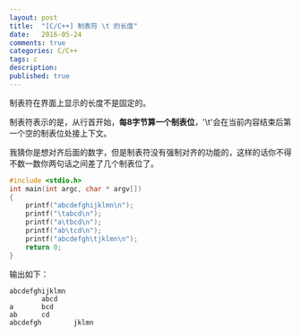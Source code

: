 ```yaml
---
layout: post
title:  "[C/C++] 制表符 \t 的长度"
date:   2016-05-24
comments: true
categories: C/C++
tags: c
description:
published: true
---
```


制表符在界面上显示的长度不是固定的。

制表符表示的是，从行首开始，**每8字节算一个制表位**，'\t'会在当前内容结束后第一个空的制表位处接上下文。

我猜你是想对齐后面的数字，但是制表符没有强制对齐的功能的，这样的话你不得不数一数你两句话之间差了几个制表位了。


```cpp
#include <stdio.h>
int main(int argc, char * argv[])
{
    printf("abcdefghijklmn\n");
    printf("\tabcd\n");
    printf("a\tbcd\n");
    printf("ab\tcd\n");
    printf("abcdefgh\tjklmn\n");
    return 0;
}
```

输出如下：

```
abcdefghijklmn
        abcd
a       bcd
ab      cd
abcdefgh        jklmn
```
